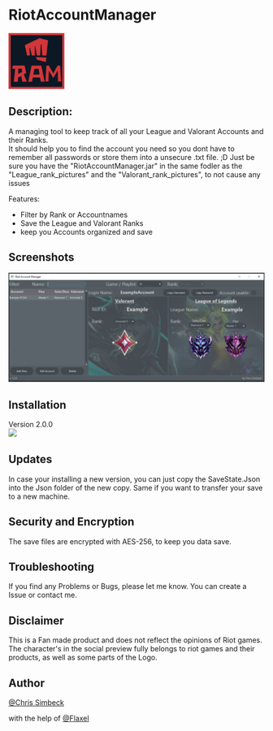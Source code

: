 # RiotAccountManager

<img src="images/icon.jpg" width="110" >

## Description:

A managing tool to keep track of all your League and Valorant Accounts and their Ranks.<br>
It should help you to find the account you need so you dont have to remember all passwords or store them into a unsecure .txt file. ;D
Just be sure you have the "RiotAccountManager.jar" in the same fodler as the "League_rank_pictures" and the "Valorant_rank_pictures", to not cause any issues

Features:
- Filter by Rank or Accountnames
- Save the League and Valorant Ranks
- keep you Accounts organized and save


## Screenshots

<img src="images/Programm-screenshot-new.PNG" width="650" >

## Installation

Version 2.0.0 <br>
<a href="https://github.com/Pantastix/RiotAccountManager/releases/download/v2.0.0/RiotAccountManager.rar"><img src="https://img.shields.io/github/downloads/Pantastix/RiotAccountManager/total?label=Download" /></a>

## Updates

In case your installing a new version, you can just copy the SaveState.Json into the Json folder of the new copy.
Same if you want to transfer your save to a new machine.

## Security and Encryption

The save files are encrypted with AES-256, to keep you data save.

## Troubleshooting

If you find any Problems or Bugs, please let me know.
You can create a Issue or contact me.

## Disclaimer

This is a Fan made product and does not reflect the opinions of Riot games.
The character's in the social preview fully belongs to riot games and their products, as well as some parts of the Logo.

## Author
[@Chris Simbeck](https://github.com/Pantastix)

with the help of 
[@Flaxel](https://github.com/flaxel)
